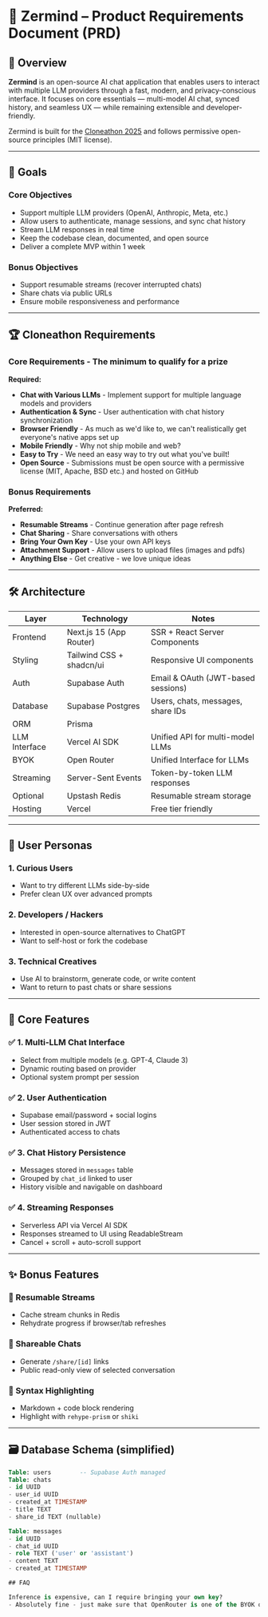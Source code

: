 # 🧠 Zermind – Product Requirements Document (PRD)

## 🧾 Overview

**Zermind** is an open-source AI chat application that enables users to interact with multiple LLM providers through a fast, modern, and privacy-conscious interface. It focuses on core essentials — multi-model AI chat, synced history, and seamless UX — while remaining extensible and developer-friendly.

Zermind is built for the [Cloneathon 2025](https://cloneathon.t3.chat) and follows permissive open-source principles (MIT license).

---

## 🎯 Goals

### Core Objectives
- Support multiple LLM providers (OpenAI, Anthropic, Meta, etc.)
- Allow users to authenticate, manage sessions, and sync chat history
- Stream LLM responses in real time
- Keep the codebase clean, documented, and open source
- Deliver a complete MVP within 1 week

### Bonus Objectives
- Support resumable streams (recover interrupted chats)
- Share chats via public URLs
- Ensure mobile responsiveness and performance

---

## 🏆 Cloneathon Requirements

### Core Requirements - The minimum to qualify for a prize

**Required:**
- **Chat with Various LLMs** - Implement support for multiple language models and providers
- **Authentication & Sync** - User authentication with chat history synchronization
- **Browser Friendly** - As much as we'd like to, we can't realistically get everyone's native apps set up
- **Mobile Friendly** - Why not ship mobile and web?
- **Easy to Try** - We need an easy way to try out what you've built!
- **Open Source** - Submissions must be open source with a permissive license (MIT, Apache, BSD etc.) and hosted on GitHub

### Bonus Requirements

**Preferred:**
- **Resumable Streams** - Continue generation after page refresh
- **Chat Sharing** - Share conversations with others
- **Bring Your Own Key** - Use your own API keys
- **Attachment Support** - Allow users to upload files (images and pdfs)
- **Anything Else** - Get creative - we love unique ideas

---

## 🛠 Architecture

| Layer          | Technology             | Notes                                 |
|----------------|------------------------|---------------------------------------|
| Frontend       | Next.js 15 (App Router)| SSR + React Server Components         |
| Styling        | Tailwind CSS + shadcn/ui | Responsive UI components            |
| Auth           | Supabase Auth          | Email & OAuth (JWT-based sessions)    |
| Database       | Supabase Postgres      | Users, chats, messages, share IDs     |
| ORM            | Prisma                 |                                       |
| LLM Interface  | Vercel AI SDK          | Unified API for multi-model LLMs      |
| BYOK           | Open Router            | Unified Interface for LLMs            |
| Streaming      | Server-Sent Events     | Token-by-token LLM responses          |
| Optional       | Upstash Redis          | Resumable stream storage              |
| Hosting        | Vercel                 | Free tier friendly                    |

---

## 👤 User Personas

### 1. Curious Users
- Want to try different LLMs side-by-side
- Prefer clean UX over advanced prompts

### 2. Developers / Hackers
- Interested in open-source alternatives to ChatGPT
- Want to self-host or fork the codebase

### 3. Technical Creatives
- Use AI to brainstorm, generate code, or write content
- Want to return to past chats or share sessions

---

## 🔑 Core Features

### ✅ 1. Multi-LLM Chat Interface
- Select from multiple models (e.g. GPT-4, Claude 3)
- Dynamic routing based on provider
- Optional system prompt per session

### ✅ 2. User Authentication
- Supabase email/password + social logins
- User session stored in JWT
- Authenticated access to chats

### ✅ 3. Chat History Persistence
- Messages stored in `messages` table
- Grouped by `chat_id` linked to user
- History visible and navigable on dashboard

### ✅ 4. Streaming Responses
- Serverless API via Vercel AI SDK
- Responses streamed to UI using ReadableStream
- Cancel + scroll + auto-scroll support

---

## ✨ Bonus Features

### 🔁 Resumable Streams
- Cache stream chunks in Redis
- Rehydrate progress if browser/tab refreshes

### 🔗 Shareable Chats
- Generate `/share/[id]` links
- Public read-only view of selected conversation

### 🧠 Syntax Highlighting
- Markdown + code block rendering
- Highlight with `rehype-prism` or `shiki`

---

## 🗃 Database Schema (simplified)

```sql
Table: users        -- Supabase Auth managed
Table: chats
- id UUID
- user_id UUID
- created_at TIMESTAMP
- title TEXT
- share_id TEXT (nullable)

Table: messages
- id UUID
- chat_id UUID
- role TEXT ('user' or 'assistant')
- content TEXT
- created_at TIMESTAMP

## FAQ

Inference is expensive, can I require bringing your own key?
- Absolutely fine - just make sure that OpenRouter is one of the BYOK options (makes testing much easier for us)